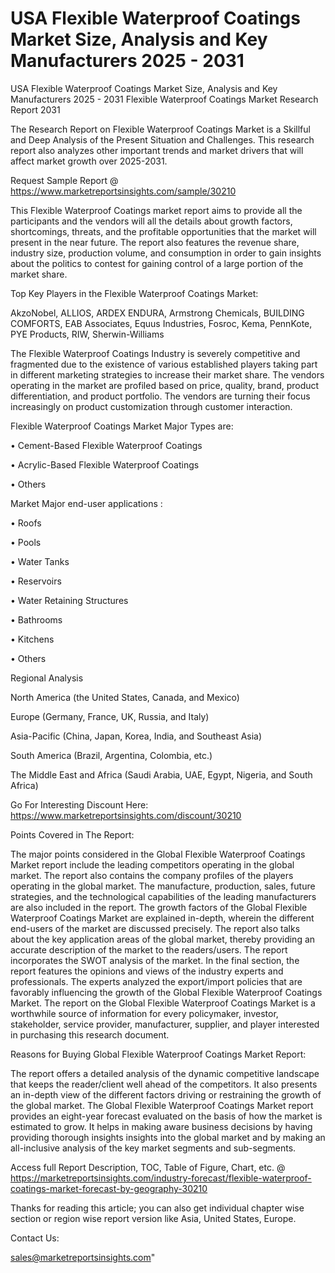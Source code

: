 # USA Flexible Waterproof Coatings Market Size, Analysis and Key Manufacturers 2025 - 2031
USA Flexible Waterproof Coatings Market Size, Analysis and Key Manufacturers 2025 - 2031
Flexible Waterproof Coatings Market Research Report 2031

The Research Report on Flexible Waterproof Coatings Market is a Skillful and Deep Analysis of the Present Situation and Challenges. This research report also analyzes other important trends and market drivers that will affect market growth over 2025-2031.

Request Sample Report @ https://www.marketreportsinsights.com/sample/30210

This Flexible Waterproof Coatings market report aims to provide all the participants and the vendors will all the details about growth factors, shortcomings, threats, and the profitable opportunities that the market will present in the near future. The report also features the revenue share, industry size, production volume, and consumption in order to gain insights about the politics to contest for gaining control of a large portion of the market share.

Top Key Players in the Flexible Waterproof Coatings Market:

AkzoNobel, ALLIOS, ARDEX ENDURA, Armstrong Chemicals, BUILDING COMFORTS, EAB Associates, Equus Industries, Fosroc, Kema, PennKote, PYE Products, RIW, Sherwin-Williams

The Flexible Waterproof Coatings Industry is severely competitive and fragmented due to the existence of various established players taking part in different marketing strategies to increase their market share. The vendors operating in the market are profiled based on price, quality, brand, product differentiation, and product portfolio. The vendors are turning their focus increasingly on product customization through customer interaction.

Flexible Waterproof Coatings Market Major Types are:

• Cement-Based Flexible Waterproof Coatings

• Acrylic-Based Flexible Waterproof Coatings

• Others

Market Major end-user applications :

• Roofs

• Pools

• Water Tanks

• Reservoirs

• Water Retaining Structures

• Bathrooms

• Kitchens

• Others

Regional Analysis

North America (the United States, Canada, and Mexico)

Europe (Germany, France, UK, Russia, and Italy)

Asia-Pacific (China, Japan, Korea, India, and Southeast Asia)

South America (Brazil, Argentina, Colombia, etc.)

The Middle East and Africa (Saudi Arabia, UAE, Egypt, Nigeria, and South Africa)

Go For Interesting Discount Here: https://www.marketreportsinsights.com/discount/30210

Points Covered in The Report:

The major points considered in the Global Flexible Waterproof Coatings Market report include the leading competitors operating in the global market.
The report also contains the company profiles of the players operating in the global market.
The manufacture, production, sales, future strategies, and the technological capabilities of the leading manufacturers are also included in the report.
The growth factors of the Global Flexible Waterproof Coatings Market are explained in-depth, wherein the different end-users of the market are discussed precisely.
The report also talks about the key application areas of the global market, thereby providing an accurate description of the market to the readers/users.
The report incorporates the SWOT analysis of the market. In the final section, the report features the opinions and views of the industry experts and professionals. The experts analyzed the export/import policies that are favorably influencing the growth of the Global Flexible Waterproof Coatings Market.
The report on the Global Flexible Waterproof Coatings Market is a worthwhile source of information for every policymaker, investor, stakeholder, service provider, manufacturer, supplier, and player interested in purchasing this research document.

Reasons for Buying Global Flexible Waterproof Coatings Market Report:

The report offers a detailed analysis of the dynamic competitive landscape that keeps the reader/client well ahead of the competitors.
It also presents an in-depth view of the different factors driving or restraining the growth of the global market.
The Global Flexible Waterproof Coatings Market report provides an eight-year forecast evaluated on the basis of how the market is estimated to grow.
It helps in making aware business decisions by having providing thorough insights insights into the global market and by making an all-inclusive analysis of the key market segments and sub-segments.

Access full Report Description, TOC, Table of Figure, Chart, etc. @ https://marketreportsinsights.com/industry-forecast/flexible-waterproof-coatings-market-forecast-by-geography-30210

Thanks for reading this article; you can also get individual chapter wise section or region wise report version like Asia, United States, Europe.

Contact Us:

sales@marketreportsinsights.com"
